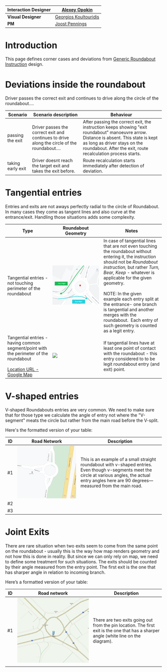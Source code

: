 | **Interaction Designer** | [Alexey Opokin](https://tomtom.atlassian.net/wiki/people/70121:e8cb7861-9079-4b92-b96d-bfe8cd882680?ref=confluence) |
|---|---|
| **Visual Designer** | [Georgios Koultouridis](https://tomtom.atlassian.net/wiki/people/5be2fd44649a737c2342afbe?ref=confluence) |
| **PM** | [Joost Pennings](https://tomtom.atlassian.net/wiki/people/712020:a6d50cb1-97be-4a9a-a279-3fbb3e2e1799?ref=confluence) |

Introduction
============

This page defines corner cases and deviations from [Generic Roundabout Instruction](./../Generic%20Roundabout%20Instruction/Generic_Roundabout_Instruction.md) design.

Deviations inside the roundabout
================================

Driver passes the correct exit and continues to drive along the circle of the roundabout….

| **Scenario** | **Scenario description** | **Behaviour** |
|---|---|---|
| passing the exit | Driver passes the correct exit and continues to drive along the circle of the roundabout…. | After passing the correct exit, the instruction keeps showing "exit roundabout" manoeuvre arrow. Distance is absent. This state is kept as long as driver stays on the roundabout. After the exit, route recalculation process starts. |
| taking early exit | Driver doesnt reach the target exit and takes the exit before. | Route recalculation starts immediately after detection of deviation. |

Tangential entries
==================

Entries and exits are not aways perfectly radial to the circle of Roundabout. In many cases they come as tangent lines and also curve at the entrance/exit. Handling those situations adds some complexity.

| **Type**                                                                                                                                                                                                                                                               | **Roundabout Geometry** | **Notes**                                                                                                                                                                                                                                                                                                                                                                                                                       |
|------------------------------------------------------------------------------------------------------------------------------------------------------------------------------------------------------------------------------------------------------------------------|---|---------------------------------------------------------------------------------------------------------------------------------------------------------------------------------------------------------------------------------------------------------------------------------------------------------------------------------------------------------------------------------------------------------------------------------|
| Tangential entries \- not touching perimeter of the roundabout                                                                                                                                                                                                         | ![](images/157707592.png) | In case of tangential lines that are not even touching the roundabout without entering it, the instruction should not be *Roundabout instruction,* but rather *Turn, Bear, Keep* \- whatever is applicable for the given geometry.<br/><br/>NOTE: In the given example each entry split at the entrance\- one branch is tangential and another merges with the roundabout.  Each entry of such geometry is counted as a legit entry. |
| Tangential entries \- having common segment/point with the perimeter of the roundabout<br><br>[Location URL \- Google Map](https://www.google.com/maps/dir/51.449238,5.4985074/51.4465453,5.4977983/@51.447154,5.499552,213m/am=t/data=!3m1!1e3!4m2!4m1!3e0?entry=ttu) | ![](images/157708155.png) | If tangential lines have at least one point of contact with the roundabout \- this entry considered to to be legit roundabout entry (and exit) point.                                                                                                                                                                                                                                                                           |

V-shaped entries
================

V-shaped Roundabouts entries are very common. We need to make sure that for those type we calculate the angle of entry not where the "V-segment" meats the circle but rather from the main road before the V-split.

Here's the formatted version of your table:

| **ID** | **Road Network** | **Description** |
| --- | --- | --- |
| #1 | ![](images/157708200.png) | This is an example of a small straight roundabout with v-shaped entries. Even though v-segments meet the circle at various angles, the actual entry angles here are 90 degrees—measured from the main road. |
| #2 |  |  |
| #3 |  |  |

Joint Exits
===========

There are rare situation when two exits seem to come from the same point on the roundabout - usually this is the way how map renders geometry and not how this is done in reality. But since we can only rely on map, we need to define some treatment for such situations. The exits should be counted by their angle measured from the entry point. The first exit is the one that has sharper angle in relation to incoming branch.

Here’s a formatted version of your table:

| **ID** | **Road network** | **Description** |
|-----| --- | --- |
| #1  | ![](images/157708222.png) | There are two exits going out from the pin location. The first exit is the one that has a sharper angle (white line on the diagram). |
|     |  |  |